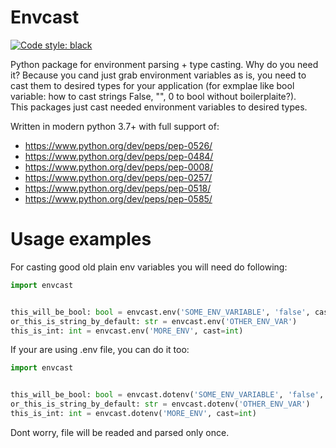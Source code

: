 Envcast
===
<a href="https://github.com/psf/black"><img alt="Code style: black" src="https://img.shields.io/badge/code%20style-black-000000.svg"></a>

Python package for environment parsing + type casting. Why do you need it? Because you cand just grab environment variables as is, you need to cast them to desired types for your application (for exmplae like bool variable: how to cast strings False, "", 0 to bool without boilerplaite?).  
This packages just cast needed environment variables to desired types.

Written in modern python 3.7+ with full support of:
* https://www.python.org/dev/peps/pep-0526/
* https://www.python.org/dev/peps/pep-0484/
* https://www.python.org/dev/peps/pep-0008/
* https://www.python.org/dev/peps/pep-0257/
* https://www.python.org/dev/peps/pep-0518/
* https://www.python.org/dev/peps/pep-0585/

Usage examples
===
For casting good old plain env variables you will need do following:
```python
import envcast


this_will_be_bool: bool = envcast.env('SOME_ENV_VARIABLE', 'false', cast=bool))
or_this_is_string_by_default: str = envcast.env('OTHER_ENV_VAR')
this_is_int: int = envcast.env('MORE_ENV', cast=int)
```


If your are using .env file, you can do it too:
```python
import envcast


this_will_be_bool: bool = envcast.dotenv('SOME_ENV_VARIABLE', 'false', cast=bool))
or_this_is_string_by_default: str = envcast.dotenv('OTHER_ENV_VAR')
this_is_int: int = envcast.dotenv('MORE_ENV', cast=int)
```
Dont worry, file will be readed and parsed only once.

